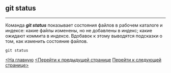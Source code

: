 ## git status


---


Команда ***git status*** показывает состояния файлов в рабочем каталоге и индексе: какие файлы изменены, но не добавлены в индекс; какие ожидают коммита в индексе. Вдобавок к этому выводятся подсказки о том, как изменить состояние файлов.


```bash=
git status
```

[<На главную](./readme.md)
[<Перейти к предыдущей странице](./push.md)
[Перейти к следующей странице>](./fetch.md)